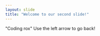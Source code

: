 ```yaml
---
layout: slide
title: "Welcome to our second slide!"
---
```

"Coding rox"
Use the left arrow to go back!
